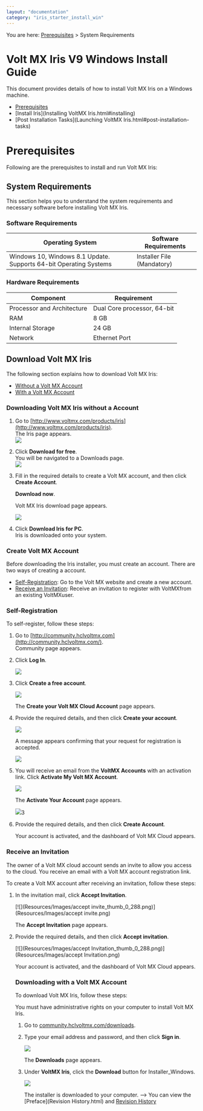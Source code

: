 ```yaml
---
layout: "documentation"
category: "iris_starter_install_win"
---
```

                                     
<!--
[](#)

*   [Prerequisites](Prerequisites.html#prerequisites)
    *   [System Requirements](Prerequisites.html#system-requirements)
    *   [Download Volt MX Iris](Prerequisites.html#download)
*   [Install Volt MX Iris](Installing VoltMX Iris.html#installing)
    *   [Configuring Volt MX Iris to use a Proxy server](Installing VoltMX Iris.html#configuring-to-use-a-proxy-server)
        *   [Basic Proxy](Installing VoltMX Iris.html#basic-proxy)
        *   [NTLM Proxy](Installing VoltMX Iris.html#ntlm-proxy)
        *   [Custom NTLM Proxy](Installing VoltMX Iris.html#custom-ntlm-proxy)
        *   [White-list Essential Domains](Installing VoltMX Iris.html#white-list-essential-domains)
*   [Post Installation Tasks](Launching VoltMX Iris.html#post-installation-tasks)
    *   [Launching Volt MX Iris](Launching VoltMX Iris.html#launching)
*   [Update Volt MX Iris](Upgrade.html)
*   [FAQs](StudioInstallation_FAQs.html#appendix-frequently-asked-questions-faqs)

[](#)

*   All Files
-->
You are here: [Prerequisites](#prerequisites) > System Requirements

Volt MX  Iris V9 Windows Install Guide
===========================================

This document provides details of how to install Volt MX Iris on a Windows machine.

*   [Prerequisites](#prerequisites)
*   [Install Iris](Installing VoltMX Iris.html#installing)
*   [Post Installation Tasks](Launching VoltMX Iris.html#post-installation-tasks)

Prerequisites
=============

Following are the prerequisites to install and run Volt MX Iris:

System Requirements
-------------------

This section helps you to understand the system requirements and necessary software before installing Volt MX Iris.

### Software Requirements

  
| Operating System | Software Requirements |
| --- | --- |
| Windows 10, Windows 8.1 Update. Supports 64-bit Operating Systems | Installer File (Mandatory) |

### Hardware Requirements

  
| Component | Requirement |
| --- | --- |
| Processor and Architecture | Dual Core processor, 64-bit |
| RAM | 8 GB |
| Internal Storage | 24 GB |
| Network | Ethernet Port |


Download Volt MX Iris
---------------------------

The following section explains how to download Volt MX Iris:

*   [Without a Volt MX Account](#downloading-without-a-account)
*   [With a Volt MX Account](#downloading-with-a-account)

### Downloading Volt MX Iris without a Account

1.  Go to [http://www.voltmx.com/products/iris](http://www.voltmx.com/products/iris).  
    The Iris page appears.  
    [![](Resources/Images/voltmxiris_thumb_0_288.png)](Resources/Images/voltmxiris.png)
2.  Click **Download for free**.  
    You will be navigated to a Downloads page.  
    [![](Resources/Images/email_add_thumb_0_288.png)](Resources/Images/email_add.png)
3.  Fill in the required details to create a Volt MX account, and then click **Create Account**.
    
    **Download now**.
    
    Volt MX Iris download page appears.
    
    [![](Resources/Images/download_links_thumb_0_288.png)](Resources/Images/download_links.png)
    
4.  Click **Download Iris for PC**.  
    Iris is downloaded onto your system.

### Create Volt MX Account

Before downloading the Iris installer, you must create an account. There are two ways of creating a account.

*   [Self-Registration](#self-registration): Go to the Volt MX website and create a new account.
*   [Receive an Invitation](#receive-an-invitation): Receive an invitation to register with VoltMXfrom an existing VoltMXuser.

### Self-Registration

To self-register, follow these steps:

1.  Go to [http://community.hclvoltmx.com](http://community.hclvoltmx.com/).  
    Community page appears.
2.  Click **Log In**.
    
    [![](Resources/Images/clck_login_thumb_0_96.png)](Resources/Images/clck_login.png)
    
3.  Click **Create a free account**.
    
    [![](Resources/Images/login_thumb_0_288.png)](Resources/Images/login.png)
    
    The **Create your Volt MX Cloud Account** page appears.
    
4.  Provide the required details, and then click **Create your account**.
    
    [![](Resources/Images/create_new_thumb_0_288.png)](Resources/Images/create_new.png)
    
    A message appears confirming that your request for registration is accepted.
    
    [![](Resources/Images/success_thumb_0_288.png)](Resources/Images/success.png)
    
5.  You will receive an email from the **VoltMX Accounts** with an activation link. Click **Activate My Volt MX Account**.
    
    [![](Resources/Images/activation_mail_thumb_0_288.png)](Resources/Images/activation_mail.png)
    
    The **Activate Your Account** page appears.
    
    [![](Resources/Images/account_details_thumb_0_288.png)](Resources/Images/account_details.png)3
    
6.  Provide the required details, and then click **Create Account**.
    
    Your account is activated, and the dashboard of Volt MX Cloud appears.
    

### Receive an Invitation

The owner of a Volt MX cloud account sends an invite to allow you access to the cloud. You receive an email with a Volt MX account registration link.

To create a Volt MX account after receiving an invitation, follow these steps:

1.  In the invitation mail, click **Accept Invitation**.
    
    [![](Resources/Images/accept invite_thumb_0_288.png)](Resources/Images/accept invite.png)
    
    The **Accept Invitation** page appears.
    
2.  Provide the required details, and then click **Accept invitation**.
    
    [![](Resources/Images/accept Invitation_thumb_0_288.png)](Resources/Images/accept Invitation.png)
    
    Your account is activated, and the dashboard of Volt MX Cloud appears.
    
    ### Downloading with a Volt MX Account
    
    To download Volt MX Iris, follow these steps:
    
    You must have administrative rights on your computer to install Volt MX Iris.
    
    1.  Go to [community.hclvoltmx.com/downloads](http://community.hclvoltmx.com/downloads).
    2.  Type your email address and password, and then click **Sign in**.
        
        [![](Resources/Images/login_thumb_0_288.png)](Resources/Images/login.png)
        
        The **Downloads** page appears.
        
    3.  Under **VoltMX Iris**, click the **Download** button for Installer\_Windows.
        
        [![](Resources/Images/download_site_thumb_0_288.png)](Resources/Images/download_site.png)
        
        The installer is downloaded to your computer.
-->
You can view the [Preface](Revision History.html) and [Revision History](homepage.html)

<!--
*   [Prerequisites](#prerequisites)
    *   [System Requirements](#system-requirements)
    *   [Download Volt MX Iris](#download)
*   [Install Volt MX Iris](Installing VoltMX Iris.html#installing)
    *   [Configuring Volt MX Iris to use a Proxy server](Installing VoltMX Iris.html#configuring-to-use-a-proxy-server)
*   [Post Installation Tasks](Launching VoltMX Iris.html#post-installation-tasks)
    *   [Launching Volt MX Iris](Launching VoltMX Iris.html#launching)
*   [Update Volt MX Iris](Upgrade.html)
*   [FAQs](StudioInstallation_FAQs.html#appendix-frequently-asked-questions-faqs)

-->